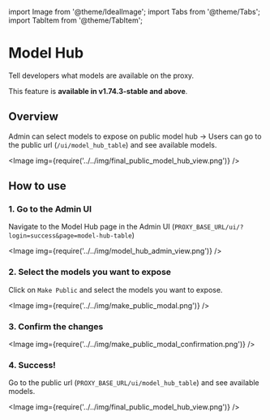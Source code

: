 import Image from '@theme/IdealImage';
import Tabs from '@theme/Tabs';
import TabItem from '@theme/TabItem';

# Model Hub

Tell developers what models are available on the proxy.

This feature is **available in v1.74.3-stable and above**.

## Overview

Admin can select models to expose on public model hub -> Users can go to the public url (`/ui/model_hub_table`) and see available models. 

<Image img={require('../../img/final_public_model_hub_view.png')} />  

## How to use

### 1. Go to the Admin UI

Navigate to the Model Hub page in the Admin UI (`PROXY_BASE_URL/ui/?login=success&page=model-hub-table`)

<Image img={require('../../img/model_hub_admin_view.png')} />  

### 2. Select the models you want to expose

Click on `Make Public` and select the models you want to expose.

<Image img={require('../../img/make_public_modal.png')} />  

### 3. Confirm the changes

<Image img={require('../../img/make_public_modal_confirmation.png')} />  

### 4. Success! 

Go to the public url (`PROXY_BASE_URL/ui/model_hub_table`) and see available models. 

<Image img={require('../../img/final_public_model_hub_view.png')} />  
